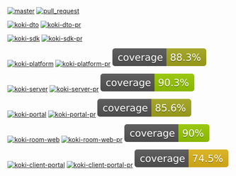 [![master](https://github.com/wutsi/koki-mono/actions/workflows/_master.yml/badge.svg)](https://github.com/wutsi/koki-mono/actions/workflows/_master.yml)
[![pull_request](https://github.com/wutsi/koki-mono/actions/workflows/_pr.yml/badge.svg)](https://github.com/wutsi/koki-mono/actions/workflows/_pr.yml)

[![koki-dto](https://github.com/wutsi/koki-mono/actions/workflows/koki-dto-master.yml/badge.svg)](https://github.com/wutsi/koki-mono/actions/workflows/koki-dto-master.yml)
[![koki-dto-pr](https://github.com/wutsi/koki-mono/actions/workflows/koki-dto-pr.yml/badge.svg)](https://github.com/wutsi/koki-mono/actions/workflows/koki-dto-pr.yml)

[![koki-sdk](https://github.com/wutsi/koki-mono/actions/workflows/koki-sdk-master.yml/badge.svg)](https://github.com/wutsi/koki-mono/actions/workflows/koki-sdk-master.yml)
[![koki-sdk-pr](https://github.com/wutsi/koki-mono/actions/workflows/koki-sdk-pr.yml/badge.svg)](https://github.com/wutsi/koki-mono/actions/workflows/koki-sdk-pr.yml)

[![koki-platform](https://github.com/wutsi/koki-mono/actions/workflows/koki-platform-master.yml/badge.svg)](https://github.com/wutsi/koki-mono/actions/workflows/koki-platform-master.yml)
[![koki-platform-pr](https://github.com/wutsi/koki-mono/actions/workflows/koki-platform-pr.yml/badge.svg)](https://github.com/wutsi/koki-mono/actions/workflows/koki-platform-pr.yml)
![Coverage](.github/badges/koki-platform-jococo.svg)

[![koki-server](https://github.com/wutsi/koki-mono/actions/workflows/koki-server-master.yml/badge.svg)](https://github.com/wutsi/koki-mono/actions/workflows/koki-server-master.yml)
[![koki-server-pr](https://github.com/wutsi/koki-mono/actions/workflows/koki-server-pr.yml/badge.svg)](https://github.com/wutsi/koki-mono/actions/workflows/koki-server-pr.yml)
![Coverage](.github/badges/koki-server-jococo.svg)

[![koki-portal](https://github.com/wutsi/koki-mono/actions/workflows/koki-portal-master.yml/badge.svg)](https://github.com/wutsi/koki-mono/actions/workflows/koki-portal-master.yml)
[![koki-portal-pr](https://github.com/wutsi/koki-mono/actions/workflows/koki-portal-pr.yml/badge.svg)](https://github.com/wutsi/koki-mono/actions/workflows/koki-portal-pr.yml)
![Coverage](.github/badges/koki-portal-jococo.svg)

[![koki-room-web](https://github.com/wutsi/koki-mono/actions/workflows/koki-room-web-master.yml/badge.svg)](https://github.com/wutsi/koki-mono/actions/workflows/koki-room-web-master.yml)
[![koki-room-web-pr](https://github.com/wutsi/koki-mono/actions/workflows/koki-room-web-pr.yml/badge.svg)](https://github.com/wutsi/koki-mono/actions/workflows/koki-room-web-pr.yml)
![Coverage](.github/badges/koki-room-web-jococo.svg)

[![koki-client-portal](https://github.com/wutsi/koki-mono/actions/workflows/koki-client-portal-master.yml/badge.svg)](https://github.com/wutsi/koki-mono/actions/workflows/koki-client-portal-master.yml)
[![koki-client-portal-pr](https://github.com/wutsi/koki-mono/actions/workflows/koki-client-portal-pr.yml/badge.svg)](https://github.com/wutsi/koki-mono/actions/workflows/koki-client-portal-pr.yml)
![Coverage](.github/badges/koki-client-portal-jococo.svg)

